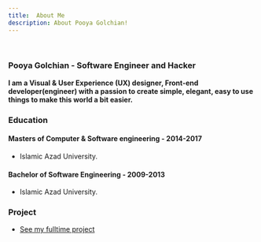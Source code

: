 ```yaml
---
title:  About Me
description: About Pooya Golchian! 
---
```

<br>

### Pooya Golchian - Software Engineer and Hacker 

**I am a Visual & User Experience (UX) designer, Front-end developer(engineer) with a passion to create simple, elegant, easy to use things to make this world a bit easier.**


### Education


#### Masters of Computer & Software engineering - 2014-2017

- Islamic Azad University.

#### Bachelor of Software Engineering - 2009-2013

- Islamic Azad University.


### Project
- [See my fulltime project](/project)


